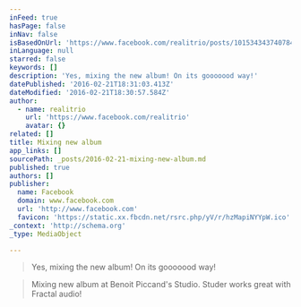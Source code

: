 ```yaml
---
inFeed: true
hasPage: false
inNav: false
isBasedOnUrl: 'https://www.facebook.com/realitrio/posts/10153434374078424'
inLanguage: null
starred: false
keywords: []
description: 'Yes, mixing the new album! On its gooooood way!'
datePublished: '2016-02-21T18:31:03.413Z'
dateModified: '2016-02-21T18:30:57.584Z'
author:
  - name: realitrio
    url: 'https://www.facebook.com/realitrio'
    avatar: {}
related: []
title: Mixing new album
app_links: []
sourcePath: _posts/2016-02-21-mixing-new-album.md
published: true
authors: []
publisher:
  name: Facebook
  domain: www.facebook.com
  url: 'http://www.facebook.com'
  favicon: 'https://static.xx.fbcdn.net/rsrc.php/yV/r/hzMapiNYYpW.ico'
_context: 'http://schema.org'
_type: MediaObject

---
```

> Yes, mixing the new album! On its gooooood way!

> Mixing new album at Benoit Piccand's Studio. Studer works great with Fractal audio!